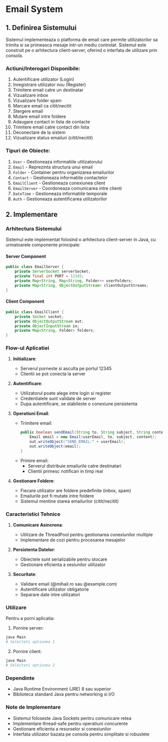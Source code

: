 # Email System

## 1. Definirea Sistemului

Sistemul implementeaza o platforma de email care permite utilizatorilor sa trimita si sa primeasca mesaje intr-un mediu controlat. Sistemul este construit pe o arhitectura client-server, oferind o interfata de utilizare prin consola.

### Actiuni/Interogari Disponibile:

1. Autentificare utilizator (Login)
2. Inregistrare utilizator nou (Register)
3. Trimitere email catre un destinatar
4. Vizualizare inbox
5. Vizualizare folder spam
6. Marcare email ca citit/necitit
7. Stergere email
8. Mutare email intre foldere
9. Adaugare contact in lista de contacte
10. Trimitere email catre contact din lista
11. Deconectare de la sistem
12. Vizualizare status emailuri (citit/necitit)

### Tipuri de Obiecte:

1. `User` - Gestioneaza informatiile utilizatorului
2. `Email` - Reprezinta structura unui email
3. `Folder` - Container pentru organizarea emailurilor
4. `Contact` - Gestioneaza informatiile contactelor
5. `EmailClient` - Gestioneaza conexiunea client
6. `EmailServer` - Coordoneaza comunicarea intre clienti
7. `DateTime` - Gestioneaza informatiile temporale
8. `Auth` - Gestioneaza autentificarea utilizatorilor

## 2. Implementare

### Arhitectura Sistemului

Sistemul este implementat folosind o arhitectura client-server in Java, cu urmatoarele componente principale:

#### Server Component
```java
public class EmailServer {
    private ServerSocket serverSocket;
    private final int PORT = 12345;
    private Map<String, Map<String, Folder>> userFolders;
    private Map<String, ObjectOutputStream> clientOutputStreams;
}
```

#### Client Component
```java
public class EmailClient {
    private Socket socket;
    private ObjectOutputStream out;
    private ObjectInputStream in;
    private Map<String, Folder> folders;
}
```

### Flow-ul Aplicatiei

1. **Initializare**:
   - Serverul porneste si asculta pe portul 12345
   - Clientii se pot conecta la server

2. **Autentificare**:
   - Utilizatorul poate alege intre login si register
   - Credentialele sunt validate de server
   - Dupa autentificare, se stabileste o conexiune persistenta

3. **Operatiuni Email**:
   - Trimitere email:
     ```java
     public boolean sendEmail(String to, String subject, String content) {
         Email email = new Email(userEmail, to, subject, content);
         out.writeObject("SEND_EMAIL:" + userEmail);
         out.writeObject(email);
     }
     ```
   - Primire email:
     - Serverul distribuie emailurile catre destinatari
     - Clientii primesc notificari in timp real

4. **Gestionare Foldere**:
   - Fiecare utilizator are foldere predefinite (inbox, spam)
   - Emailurile pot fi mutate intre foldere
   - Sistemul mentine starea emailurilor (citit/necitit)

### Caracteristici Tehnice

1. **Comunicare Asincrona**:
   - Utilizare de ThreadPool pentru gestionarea conexiunilor multiple
   - Implementare de cozi pentru procesarea mesajelor

2. **Persistenta Datelor**:
   - Obiectele sunt serializabile pentru stocare
   - Gestionare eficienta a sesiunilor utilizator

3. **Securitate**:
   - Validare email (@mihail.ro sau @example.com)
   - Autentificare utilizator obligatorie
   - Separare date intre utilizatori

### Utilizare

Pentru a porni aplicatia:

1. Pornire server:
```bash
java Main
# Selectati optiunea 1
```

2. Pornire client:
```bash
java Main
# Selectati optiunea 2
```

### Dependinte

- Java Runtime Environment (JRE) 8 sau superior
- Biblioteca standard Java pentru networking si I/O

### Note de Implementare

- Sistemul foloseste Java Sockets pentru comunicare retea
- Implementare thread-safe pentru operatiuni concurente
- Gestionare eficienta a resurselor si conexiunilor
- Interfata utilizator bazata pe consola pentru simplitate si robustete 